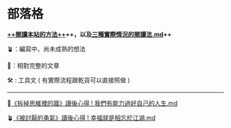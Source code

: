 # 部落格

**[++閱讀本站的方法++](https://app.heptabase.com/1073eaff-d09e-4b1b-a27a-29250ff26aa9/card/ca82336a-6341-465d-a303-869b760a43b2)++，以及[三種實際情況的閱讀法.md](三種實際情況的閱讀法.md)++**

🪴：編寫中，尚未成熟的想法　　　　　　

🌲：相對完整的文章　　　　　　

🛠️ : 工具文 ( 有實際流程跟乾貨可以直接照做 )　　　

---

🌲[《拆掉思維裡的牆》讀後心得 ! 我們有能力過好自己的人生.md](《拆掉思維裡的牆》讀後心得%20!%20我們有能力過好自己的人生.md)

🪴[《被討厭的勇氣》讀後心得 ! 幸福就是相忘於江湖.md](《被討厭的勇氣》讀後心得%20!%20幸福就是相忘於江湖.md)


